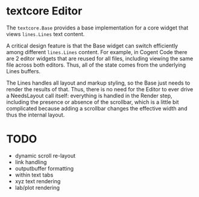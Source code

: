 # textcore Editor

The `textcore.Base` provides a base implementation for a core widget that views `lines.Lines` text content.

A critical design feature is that the Base widget can switch efficiently among different `lines.Lines` content. For example, in Cogent Code there are 2 editor widgets that are reused for all files, including viewing the same file across both editors. Thus, all of the state comes from the underlying Lines buffers.

The Lines handles all layout and markup styling, so the Base just needs to render the results of that. Thus, there is no need for the Editor to ever drive a NeedsLayout call itself: everything is handled in the Render step, including the presence or absence of the scrollbar, which is a little bit complicated because adding a scrollbar changes the effective width and thus the internal layout.

# TODO

* dynamic scroll re-layout
* link handling
* outputbuffer formatting
* within text tabs
* xyz text rendering
* lab/plot rendering

